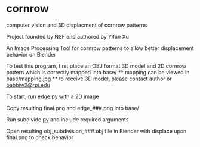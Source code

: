 # cornrow
computer vision and 3D displacment of cornrow patterns

Project founded by NSF and authored by Yifan Xu


An Image Processing Tool for cornrow patterns to allow better displacement behavior on Blender


To test this program, first place an OBJ format 3D model and 2D cornrow pattern which is correctly mapped into base/
** mapping can be viewed in base/mapping.jpg
** to receive 3D model, please contact author or babbiw2@rpi.edu


To start, run edge.py with a 2D image 

Copy resulting final.png and edge_###.png into base/

Run subdivide.py and include required arguments

Open resulting obj_subdivision_###.obj file in Blender with displace upon final.png to check behavior
